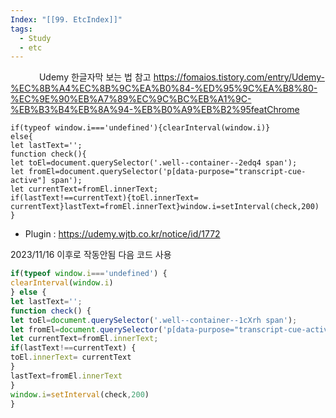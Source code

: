 ```yaml
---
Index: "[[99. EtcIndex]]"
tags:
  - Study
  - etc
---
```

   
Udemy 한글자막 보는 법 참고
https://fomaios.tistory.com/entry/Udemy-%EC%8B%A4%EC%8B%9C%EA%B0%84-%ED%95%9C%EA%B8%80-%EC%9E%90%EB%A7%89%EC%9C%BC%EB%A1%9C-%EB%B3%B4%EB%8A%94-%EB%B0%A9%EB%B2%95featChrome

```
if(typeof window.i==='undefined'){clearInterval(window.i)}
else{
let lastText='';
function check(){
let toEl=document.querySelector('.well--container--2edq4 span');
let fromEl=document.querySelector('p[data-purpose="transcript-cue-active"] span');
let currentText=fromEl.innerText;
if(lastText!==currentText){toEl.innerText= currentText}lastText=fromEl.innerText}window.i=setInterval(check,200)
}
```


* Plugin : https://udemy.wjtb.co.kr/notice/id/1772

2023/11/16 이후로 작동안됨
다음 코드 사용
```javascript
if(typeof window.i==='undefined') {  
clearInterval(window.i)  
} else {  
let lastText='';  
function check() {  
let toEl=document.querySelector('.well--container--1cXrh span');  
let fromEl=document.querySelector('p[data-purpose="transcript-cue-active"] span');  
let currentText=fromEl.innerText;  
if(lastText!==currentText) {  
toEl.innerText= currentText  
}  
lastText=fromEl.innerText  
}  
window.i=setInterval(check,200)  
}
```